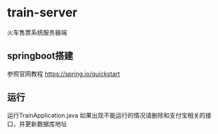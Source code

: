 # train-server
火车售票系统服务器端

## springboot搭建
参照官网教程
https://spring.io/quickstart

## 运行
运行TrainApplication.java
如果出现不能运行的情况请删除和支付宝相关的接口，并更新数据库地址
